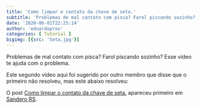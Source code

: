 ```yaml
---
title: 'Como limpar o contato da chave de seta.'
subtitle: 'Problemas de mal contato com pisca? Farol piscando sozinho? Esse vídeo te ensina a limpar o contato da chave de seta.'
date: '2020-06-01T22:25:14'
author: 'eduardoprox'
categories: [ Tutorial ]
bigimg: [{src: 'Seta.jpg'}]
---
```


Problemas de mal contato com pisca? Farol piscando sozinho? Esse vídeo te ajuda com o problema.




Este segundo vídeo aqui foi sugerido por outro membro que disse que o primeiro não resolveu, mas este abaixo resolveu:




O post [Como limpar o contato da chave de seta.](https://sanderors.com/como-limpar-o-contato-da-chave-de-seta/) apareceu primeiro em [Sandero RS](https://sanderors.com).

